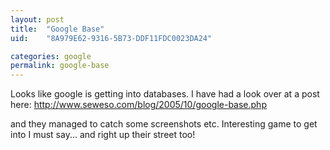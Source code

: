 ```yaml
---
layout: post
title:  "Google Base"
uid:	"8A979E62-9316-5B73-DDF11FDC0023DA24"

categories: google
permalink: google-base
---
```

Looks like google is getting into databases. I have had a look over at a post here: http://www.seweso.com/blog/2005/10/google-base.php

and they managed to catch some screenshots etc. Interesting game to get into I must say... and right up their street too!